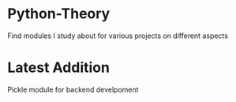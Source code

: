 # Python-Theory
Find modules I study about for various projects on different aspects 

# Latest Addition
Pickle module for backend develpoment
